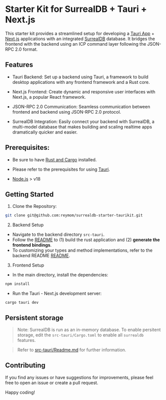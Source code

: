 # Starter Kit for SurrealDB + Tauri + Next.js

This starter kit provides a streamlined setup for developing a [Tauri App](https://tauri.app/) + [Next.js](https://nextjs.org/) applications with an integrated [SurrealDB](https://surrealdb.com/) database. It bridges the frontend with the backend using an ICP command layer following the JSON-RPC 2.0 format.

## Features

- Tauri Backend: Set up a backend using Tauri, a framework to build desktop applications with any frontend framework and a Rust core.

- Next.js Frontend: Create dynamic and responsive user interfaces with Next.js, a popular React framework.

- JSON-RPC 2.0 Communication: Seamless communication between frontend and backend using JSON-RPC 2.0 protocol.

- SurrealDB Integration: Easily connect your backend with SurrealDB, a multi-model database that makes building and scaling realtime apps dramatically quicker and easier.

## Prerequisites:

- Be sure to have [Rust and Cargo](https://www.rust-lang.org/tools/install) installed.

- Please refer to the prerequisites for using [Tauri](https://tauri.app/v1/guides/getting-started/prerequisites/).

- [Node.js](https://nodejs.org/en/download) > v18

## Getting Started

1. Clone the Repository:

```bash
git clone git@github.com:reymom/surrealdb-starter-taurikit.git
```

2. Backend Setup

- Navigate to the backend directory `src-tauri`.
- Follow the [README](https://github.com/reymom/surrealdb-starter-taurikit/tree/develop/src-tauri#main-commands) to (1) build the rust application and (2) **generate the frontend bindings**.
- To customizing your types and method implementations, refer to the backend README [README](https://github.com/reymom/surrealdb-starter-taurikit/tree/develop/src-tauri#development-overview).

3. Frontend Setup

- In the main directory, install the dependencies:

```bash
npm install
```

- Run the Tauri - Next.js development server:

```
cargo tauri dev
```

## Persistent storage

> Note: SurrealDB is run as an in-memory database. To enable persitent storage, edit the `src-tauri/Cargo.toml` to enable all `surrealdb` features.

> Refer to [src-tauri/Readme.md](https://github.com/reymom/surrealdb-starter-taurikit/tree/develop/src-tauri#persistent-storage) for further information.

## Contributing

If you find any issues or have suggestions for improvements, please feel free to open an issue or create a pull request.

Happy coding!
